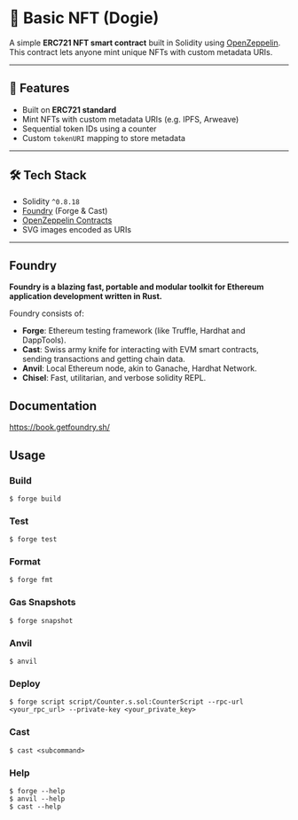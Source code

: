 # 🐶 Basic NFT (Dogie)

A simple **ERC721 NFT smart contract** built in Solidity using [OpenZeppelin](https://docs.openzeppelin.com/contracts/4.x/).  
This contract lets anyone mint unique NFTs with custom metadata URIs.  

---

## 📌 Features
- Built on **ERC721 standard**  
- Mint NFTs with custom metadata URIs (e.g. IPFS, Arweave)  
- Sequential token IDs using a counter  
- Custom `tokenURI` mapping to store metadata  

---

## 🛠️ Tech Stack
- Solidity `^0.8.18`
- [Foundry](https://book.getfoundry.sh/) (Forge & Cast)
- [OpenZeppelin Contracts](https://github.com/OpenZeppelin/openzeppelin-contracts)
- SVG images encoded as URIs

---
## Foundry

**Foundry is a blazing fast, portable and modular toolkit for Ethereum application development written in Rust.**

Foundry consists of:

-   **Forge**: Ethereum testing framework (like Truffle, Hardhat and DappTools).
-   **Cast**: Swiss army knife for interacting with EVM smart contracts, sending transactions and getting chain data.
-   **Anvil**: Local Ethereum node, akin to Ganache, Hardhat Network.
-   **Chisel**: Fast, utilitarian, and verbose solidity REPL.

## Documentation

https://book.getfoundry.sh/

## Usage

### Build

```shell
$ forge build
```

### Test

```shell
$ forge test
```

### Format

```shell
$ forge fmt
```

### Gas Snapshots

```shell
$ forge snapshot
```

### Anvil

```shell
$ anvil
```

### Deploy

```shell
$ forge script script/Counter.s.sol:CounterScript --rpc-url <your_rpc_url> --private-key <your_private_key>
```

### Cast

```shell
$ cast <subcommand>
```

### Help

```shell
$ forge --help
$ anvil --help
$ cast --help
```
